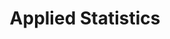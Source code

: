 ---
title: "Applied Statistics"

categories: ['']

tags: ['Applied', 'Statistics']

arwords: 'علم الإحصاء التطبيقي'

arexps: []

enwords: ['Applied Statistics']

enexps: []

arlexicons: 'ع'

enlexicons: 'A'

authors: ['Ruqayya Roshdy']

translators: ['']

citations: 'العربية والذكاء الاصطناعي'

sources: 'مركز الملك عبدالله بن عبدالعزيز الدولي لخدمة اللغة العربية'

word: "true"

slug: ""
---